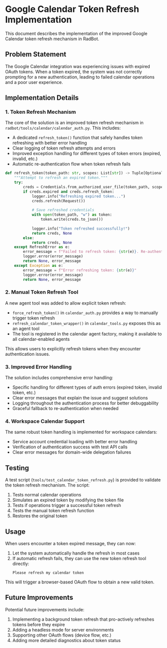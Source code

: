 # Google Calendar Token Refresh Implementation

This document describes the implementation of the improved Google Calendar token refresh mechanism in RadBot.

## Problem Statement

The Google Calendar integration was experiencing issues with expired OAuth tokens. When a token expired, the system was not correctly prompting for a new authentication, leading to failed calendar operations and a poor user experience.

## Implementation Details

### 1. Token Refresh Mechanism

The core of the solution is an improved token refresh mechanism in `radbot/tools/calendar/calendar_auth.py`. This includes:

- A dedicated `refresh_token()` function that safely handles token refreshing with better error handling
- Clear logging of token refresh attempts and errors
- Improved exception handling for different types of token errors (expired, invalid, etc.)
- Automatic re-authentication flow when token refresh fails

```python
def refresh_token(token_path: str, scopes: List[str]) -> Tuple[Optional[Credentials], Optional[str]]:
    """Attempt to refresh an expired token."""
    try:
        creds = Credentials.from_authorized_user_file(token_path, scopes)
        if creds.expired and creds.refresh_token:
            logger.info("Refreshing expired token...")
            creds.refresh(Request())
            
            # Save refreshed credentials
            with open(token_path, "w") as token:
                token.write(creds.to_json())
                
            logger.info("Token refreshed successfully!")
            return creds, None
        else:
            return creds, None
    except RefreshError as e:
        error_message = f"Failed to refresh token: {str(e)}. Re-authentication required."
        logger.error(error_message)
        return None, error_message
    except Exception as e:
        error_message = f"Error refreshing token: {str(e)}"
        logger.error(error_message)
        return None, error_message
```

### 2. Manual Token Refresh Tool

A new agent tool was added to allow explicit token refresh:

- `force_refresh_token()` in `calendar_auth.py` provides a way to manually trigger token refresh
- `refresh_calendar_token_wrapper()` in `calendar_tools.py` exposes this as an agent tool
- The tool is registered in the calendar agent factory, making it available to all calendar-enabled agents

This allows users to explicitly refresh tokens when they encounter authentication issues.

### 3. Improved Error Handling

The solution includes comprehensive error handling:

- Specific handling for different types of auth errors (expired token, invalid token, etc.)
- Clear error messages that explain the issue and suggest solutions
- Logging throughout the authentication process for better debuggability
- Graceful fallback to re-authentication when needed

### 4. Workspace Calendar Support

The same robust token handling is implemented for workspace calendars:

- Service account credential loading with better error handling
- Verification of authentication success with test API calls
- Clear error messages for domain-wide delegation failures

## Testing

A test script (`tools/test_calendar_token_refresh.py`) is provided to validate the token refresh mechanism. The script:

1. Tests normal calendar operations
2. Simulates an expired token by modifying the token file
3. Tests if operations trigger a successful token refresh
4. Tests the manual token refresh function
5. Restores the original token

## Usage

When users encounter a token expired message, they can now:

1. Let the system automatically handle the refresh in most cases
2. If automatic refresh fails, they can use the new token refresh tool directly:
   ```
   Please refresh my calendar token
   ```

This will trigger a browser-based OAuth flow to obtain a new valid token.

## Future Improvements

Potential future improvements include:

1. Implementing a background token refresh that pro-actively refreshes tokens before they expire
2. Adding a headless mode for server environments 
3. Supporting other OAuth flows (device flow, etc.)
4. Adding more detailed diagnostics about token status